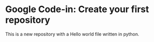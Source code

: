 # Google Code-in: Create your first repository
This is a new repository with a Hello world file written in python.
